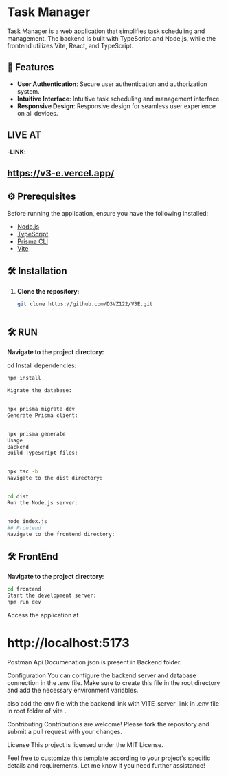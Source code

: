 # Task Manager

Task Manager is a web application that simplifies task scheduling and management. The backend is built with TypeScript and Node.js, while the frontend utilizes Vite, React, and TypeScript.

## 🚀 Features
- **User Authentication**: Secure user authentication and authorization system.
- **Intuitive Interface**: Intuitive task scheduling and management interface.
- **Responsive Design**: Responsive design for seamless user experience on all devices.

## LIVE AT
-**LINK**:<h2>https://v3-e.vercel.app/</h2>
## ⚙️ Prerequisites
Before running the application, ensure you have the following installed:
- [Node.js](https://nodejs.org/)
- [TypeScript](https://www.typescriptlang.org/)
- [Prisma CLI](https://www.prisma.io/docs/getting-started/installation)
- [Vite](https://vitejs.dev/)

## 🛠️ Installation
1. **Clone the repository:**
   ```bash
   git clone https://github.com/D3VZ122/V3E.git



## 🛠️ RUN
**Navigate to the project directory:**


cd <project-directory>
Install dependencies:

 ```bash
npm install

Migrate the database:


npx prisma migrate dev 
Generate Prisma client:


npx prisma generate
Usage
Backend
Build TypeScript files:


npx tsc -b
Navigate to the dist directory:


cd dist
Run the Node.js server:


node index.js
 ## Frontend
Navigate to the frontend directory:
```

## 🛠️ FrontEnd 
**Navigate to the project directory:**
```bash
cd frontend
Start the development server:
npm run dev
```
Access the application at <h1>http://localhost:5173</h1>

Postman Api Documenation json is present in Backend folder.

Configuration
You can configure the backend server and database connection in the .env file. Make sure to create this file in the root directory and add the necessary environment variables.

also add the env file with the backend link with VITE_server_link in .env file in root folder of vite .

Contributing
Contributions are welcome! Please fork the repository and submit a pull request with your changes.

License
This project is licensed under the MIT License.

Feel free to customize this template according to your project's specific details and requirements. Let me know if you need further assistance!
